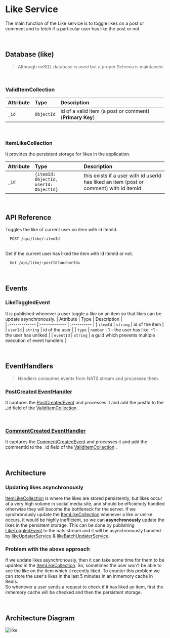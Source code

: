 # Like Service

The main function of the Like service is to toggle likes on a post or comment and to fetch if a particular user has like the post or not.

<br>

## Database (like)

> Although noSQL database is used but a proper Schema is maintained.<br>


<br>

### ValidItemCollection <br>

| Attribute        | Type        | Description |   
| :------------- |:------------- | :----------  |
| `_id`      | `ObjectId` | id of a valid item (a post or comment) (**Primary Key**) |
<br>

### ItemLikeCollection <br>
It provides the persistent storage for likes in the application.

| Attribute        | Type        | Description |   
| :------------- |:------------- | :----------  |
| `_id`      | `{itemId: ObjectId, userId: ObjectId}` | this exists if a user with id userId has liked an item (post or comment) with id itemId |

<br>

## API Reference

Toggles the like of current user on item with id itemId.

```code
  POST /api/like/:itemId
```
\
Get if the current user has liked the item with id itemId or not.

```code
  Get /api/like/:postId?anchorId=
```

<br>

## Events


### LikeToggledEvent


It is published whenever a user toggle a like on an item so that likes can be update asynchronously.
| Attribute        | Type        | Description |   
| :------------- |:------------- | :----------  |
| `itemId`      | `string` | id of the item  |
| `userId`      | `string` | id of the user  |
| `type`      | `number` | 1 - the user has like, -1 - the user has unliked  |
| `eventId`      | `string` | a guid which prevents multiple execution of event handlers  |

<br>

## EventHandlers
> Handlers consumes events from NATS stream and processes them.
### [PostCreated EventHandler](/like/src/handlers/postCreatedHandler.ts)
It captures the [PostCreatedEvent](../post/README.md#postcreatedevent) and processes it and add the postId to the _id field of the [ValidItemCollection](#validitemcollection-) .

<br>

### [CommentCreated EventHandler](/like/src/handlers/commentCreatedHandler.ts)
It captures the [CommentCreatedEvent](../comment/README.md#commentcreatedevent) and processes it and add the commentId to the _id field of the [ValidItemCollection](#validitemcollection-) .

<br>

## Architecture

### Updating likes asynchronously
[ItemLikeCollection](#itemlikecollection-) is where the likes are stored persistently, but likes occur at a very high volume in social media site, and should be efficiencty handled otherwise they will become the bottleneck for the server. If we synchronously update the [ItemLikeCollection](#itemlikecollection-) whenever a like or unlike occurs, it would be highly inefficient, so we can **asynchronously** update the likes in the persistent storage. This can be done by publishing [LikeToggledEvent](#liketoggledevent) to the nats stream and it will be asynchronously handled by  [likeUpdaterService](../like-updater) & [likeBatchUpdaterService](../like-batch-updater).

### Problem with the above approach
If we update likes asynchronously, then it can take some time for them to be updated in the [ItemLikeCollection](#itemlikecollection-). So, sometimes the user won't be able to see the like on the item which it recently liked. To counter this problem we can store the user's likes in the last 5 minutes in an inmemory cache in Redis.\
So whenever a user sends a request to check if it has liked an item, first the inmemory cache will be checked and then the persistent storage.

<br>

## Architecture Diagram
![like](https://user-images.githubusercontent.com/58662119/205961616-fb629156-4fb1-4d47-b3cb-99af8589844d.png)